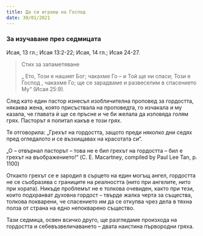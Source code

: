 ```yaml
---
title: Да си играеш на Господ
date: 30/01/2021
---
```


### За изучаване през седмицата
Исая, 13 гл.; Исая 13:2-22; Исая, 14 гл.; Исая 24-27.

> <p>Стих за запаметяване</p>
> „ Ето, Този е нашият Бог; чакахме Го – и Той ще ни спаси; Този е  Господ , чакахме Го; ще се зарадваме и развеселим в спасението Му“ (Исая 25:9).

След като един пастор изнесъл изобличителна проповед за гордостта, някаква жена, която присъствала на проповедта, го изчакала и му казала, че главата ѝ ще се пръсне и че би желала да изповяда голям грях. Пасторът я попитал какъв е този грях.

Тя отговорила: „Грехът на гордостта, защото преди няколко дни седях пред огледалото и се възхищавах на красотата си“.

„О – отвърнал пасторът – това не е бил грехът на гордостта – бил е грехът на въображението!“ (C. E. Macartney, compiled by Paul Lee Tan, p. 1100)

Откакто грехът се е зародил в сърцето на един могъщ ангел, гордостта не се съобразява с границите на реалността (нито при ангелите, нито при хората). Никъде проблемът не е толкова очевиден, както при тези, които подхранват духовна гордост – твърде жалка черта за същества, толкова покварени, че спасението им да се откупва чрез дела в тяхна полза от страна на едно непокварено същество.

Тази седмица, освен всичко друго, ще разгледаме произхода на гордостта и себевъзвеличаването – двата наистина първородни гряха.